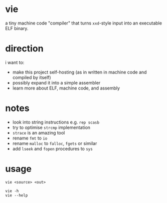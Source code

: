 # vie
a tiny machine code "compiler" that turns `xxd`-style input into an executable ELF binary.

# direction
i want to:
- make this project self-hosting (as in written in machine code and compiled by itself)
- possibly expand it into a simple assembler
- learn more about ELF, machine code, and assembly

# notes
- look into string instructions e.g. `rep scasb`
- try to optimise `strcmp` implementation
- `strace` is an amazing tool
- rename `fmt` to `io`
- rename `malloc` to `falloc`, `fgets` or similar
- add `lseek` and `fopen` procedures to `sys`

# usage
```
vie <source> <out>

vie -h
vie --help
```
